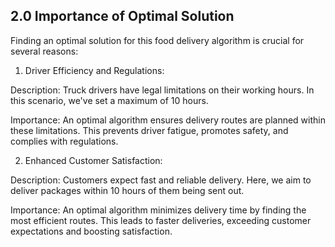 <h2>2.0 Importance of Optimal Solution</h2>

Finding an optimal solution for this food delivery algorithm is crucial for several reasons:

1. Driver Efficiency and Regulations:

Description: Truck drivers have legal limitations on their working hours. In this scenario, we've set a maximum of 10 hours.

Importance: An optimal algorithm ensures delivery routes are planned within these limitations. This prevents driver fatigue, promotes safety, and complies with regulations.



2. Enhanced Customer Satisfaction:

Description: Customers expect fast and reliable delivery. Here, we aim to deliver packages within 10 hours of them being sent out.

Importance: An optimal algorithm minimizes delivery time by finding the most efficient routes. This leads to faster deliveries, exceeding customer expectations and boosting satisfaction.
